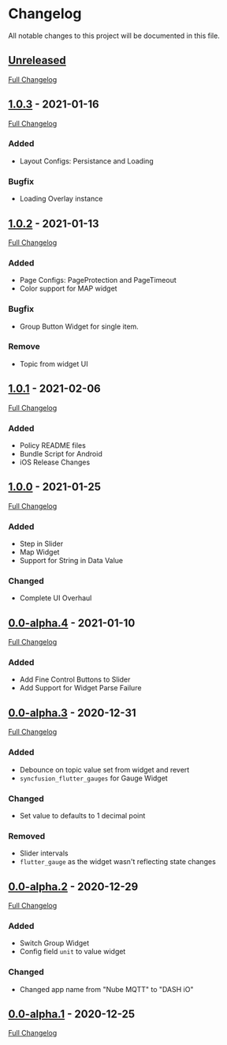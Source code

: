 # Changelog
All notable changes to this project will be documented in this file.

## [Unreleased]
[Full Changelog](https://github.com/NubeIO/nube_mqtt_dashboard_flutter/compare/v1.0.3...HEAD)

## [1.0.3] - 2021-01-16
[Full Changelog](https://github.com/NubeIO/nube_mqtt_dashboard_flutter/compare/v1.0.2...v1.0.3)

### Added
- Layout Configs: Persistance and Loading

### Bugfix
- Loading Overlay instance

## [1.0.2] - 2021-01-13
[Full Changelog](https://github.com/NubeIO/nube_mqtt_dashboard_flutter/compare/v1.0.1...v1.0.2)

### Added
- Page Configs: PageProtection and PageTimeout
- Color support for MAP widget

### Bugfix
- Group Button Widget for single item.

### Remove
- Topic from widget UI


## [1.0.1] - 2021-02-06
[Full Changelog](https://github.com/NubeIO/nube_mqtt_dashboard_flutter/compare/v1.0.0...v1.0.1)

### Added
- Policy README files
- Bundle Script for Android
- iOS Release Changes

## [1.0.0] - 2021-01-25
[Full Changelog](https://github.com/NubeIO/nube_mqtt_dashboard_flutter/compare/v0.0-alpha.4...v1.0.0)

### Added 
- Step in Slider
- Map Widget
- Support for String in Data Value

### Changed
- Complete UI Overhaul

## [0.0-alpha.4] - 2021-01-10
[Full Changelog](https://github.com/NubeIO/nube_mqtt_dashboard_flutter/compare/v0.0-alpha.3...v0.0-alpha.4)

### Added
- Add Fine Control Buttons to Slider
- Add Support for Widget Parse Failure

## [0.0-alpha.3] - 2020-12-31
[Full Changelog](https://github.com/NubeIO/nube_mqtt_dashboard_flutter/compare/v0.0-alpha.2...v0.0-alpha.3)

### Added
- Debounce on topic value set from widget and revert
- `syncfusion_flutter_gauges` for Gauge Widget

### Changed
- Set value to defaults to 1 decimal point

### Removed 
- Slider intervals 
- `flutter_gauge` as the widget wasn't reflecting state changes

## [0.0-alpha.2] - 2020-12-29
[Full Changelog](https://github.com/NubeIO/nube_mqtt_dashboard_flutter/compare/v0.0-alpha.1...v0.0-alpha.2)

### Added
- Switch Group Widget
- Config field `unit` to value widget

### Changed
- Changed app name from "Nube MQTT" to "DASH iO"

## [0.0-alpha.1] - 2020-12-25

[Full Changelog](https://github.com/NubeIO/nube_mqtt_dashboard_flutter/compare/0f8e9bba816df883be8f32522e0679567f87f0ed...v0.0-alpha.1)

[Unreleased]: https://github.com/NubeIO/nube_mqtt_dashboard_flutter/tree/HEAD
[1.0.3]: https://github.com/NubeIO/nube_mqtt_dashboard_flutter/releases/tag/v1.0.3
[1.0.2]: https://github.com/NubeIO/nube_mqtt_dashboard_flutter/releases/tag/v1.0.2
[1.0.1]: https://github.com/NubeIO/nube_mqtt_dashboard_flutter/releases/tag/v1.0.1
[1.0.0]: https://github.com/NubeIO/nube_mqtt_dashboard_flutter/releases/tag/v1.0.1
[0.0-alpha.4]: https://github.com/NubeIO/nube_mqtt_dashboard_flutter/releases/tag/v0.0-alpha.4
[0.0-alpha.3]: https://github.com/NubeIO/nube_mqtt_dashboard_flutter/releases/tag/v0.0-alpha.3
[0.0-alpha.2]: https://github.com/NubeIO/nube_mqtt_dashboard_flutter/releases/tag/v0.0-alpha.2
[0.0-alpha.1]: https://github.com/NubeIO/nube_mqtt_dashboard_flutter/releases/tag/v0.0-alpha.1
